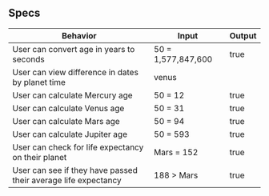## Specs
|Behavior|Input|Output|
|--------|-----|------|
|User can convert age in years to seconds| 50 = 1,577,847,600| true |
|User can view difference in dates by planet time| venus
|User can calculate Mercury age| 50 = 12 | true |
|User can calculate Venus age| 50 = 31 | true |
|User can calculate Mars age| 50 = 94 | true |
|User can calculate Jupiter age| 50 = 593 | true |
|User can check for life expectancy on their planet| Mars = 152 | true |
|User can see if they have passed their average life expectancy| 188 > Mars | true|
